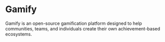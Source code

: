 # Gamify
Gamify is an open-source gamification platform designed to help communities, teams, and individuals create their own achievement-based ecosystems.
